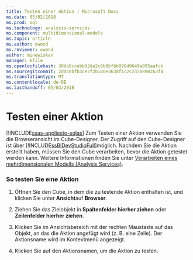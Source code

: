 ```yaml
---
title: Testen einer Aktion | Microsoft Docs
ms.date: 05/02/2018
ms.prod: sql
ms.technology: analysis-services
ms.component: multidimensional-models
ms.topic: article
ms.author: owend
ms.reviewer: owend
author: minewiskan
manager: kfile
ms.openlocfilehash: 30db8ccebb92da2c6b9bfbb096d0649a095aafcb
ms.sourcegitcommit: 2ddc0bfb3ce2f2b160e3638f1c2c237a898263f4
ms.translationtype: MT
ms.contentlocale: de-DE
ms.lasthandoff: 05/03/2018
---
```

# <a name="test-an-action"></a>Testen einer Aktion
[!INCLUDE[ssas-appliesto-sqlas](../../includes/ssas-appliesto-sqlas.md)]
  Zum Testen einer Aktion verwenden Sie die Browseransicht im Cube-Designer. Der Zugriff auf den Cube-Designer ist über [!INCLUDE[ssBIDevStudioFull](../../includes/ssbidevstudiofull-md.md)]möglich. Nachdem Sie die Aktion erstellt haben, müssen Sie den Cube verarbeiten, bevor die Aktion getestet werden kann. Weitere Informationen finden Sie unter [Verarbeiten eines mehrdimensionalen Modells &#40;Analysis Services&#41;](../../analysis-services/multidimensional-models/processing-a-multidimensional-model-analysis-services.md).  
  
### <a name="to-test-an-action"></a>So testen Sie eine Aktion  
  
1.  Öffnen Sie den Cube, in dem die zu testende Aktion enthalten ist, und klicken Sie unter **Ansicht**auf **Browser**.  
  
2.  Ziehen Sie das Zielobjekt in **Spaltenfelder hierher ziehen** oder **Zeilenfelder hierher ziehen**.  
  
3.  Klicken Sie im Ansichtsbereich mit der rechten Maustaste auf das Objekt, an das die Aktion angefügt wird (z. B. eine Zelle). Der Aktionsname wird im Kontextmenü angezeigt.  
  
4.  Klicken Sie auf den Aktionsnamen, um die Aktion zu testen.  
  
  
